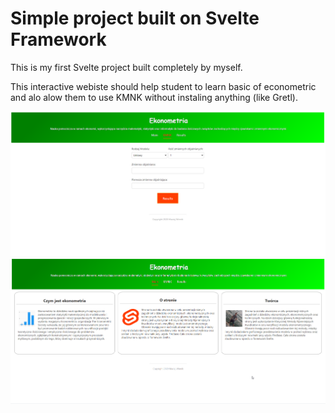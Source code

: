 # Simple project built on Svelte Framework

This is my first Svelte project built completely by myself.

This interactive webiste should help student to learn basic of econometric and alo alow them to use KMNK without instaling anything (like Gretl).

![Example screenshot](./Screens/kmnk.png)
![Example screenshot](./Screens/main.png)
